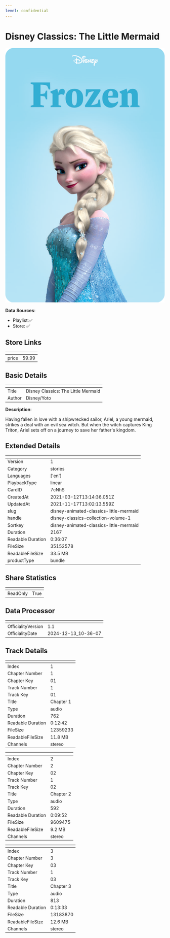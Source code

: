 ```yaml
---
level: confidential
---
```

# Disney Classics: The Little Mermaid

![card_[7cNhS].png](../../img/cards/card_[7cNhS].png)

**Data Sources**: 

- Playlist:✅
- Store: ✅


## Store Links

| <!-- --> | <!-- --> |
| - | - |
| price | 59.99 |


## Basic Details

| <!-- --> | <!-- --> |
| - | - |
| Title | Disney Classics: The Little Mermaid |
| Author | Disney/Yoto |

**Description**:

Having fallen in love with a shipwrecked sailor, Ariel, a young mermaid, strikes a deal with an evil sea witch. But when the witch captures King Triton, Ariel sets off on a journey to save her father's kingdom.


## Extended Details

| <!-- --> | <!-- --> |
| - | - |
| Version | 1 |
| Category | stories |
| Languages | ['en'] |
| PlaybackType | linear |
| CardID | 7cNhS |
| CreatedAt | 2021-03-12T13:14:36.051Z |
| UpdatedAt | 2021-11-17T13:02:13.559Z |
| slug | disney-animated-classics-little-mermaid |
| handle | disney-classics-collection-volume-1 |
| Sortkey | disney-animated-classics-little-mermaid |
| Duration | 2167 |
| Readable Duration | 0:36:07 |
| FileSize | 35152578 |
| ReadableFileSize | 33.5 MB |
| productType | bundle |


## Share Statistics

| <!-- --> | <!-- --> |
| - | - |
| ReadOnly | True |


## Data Processor

| <!-- --> | <!-- --> |
| - | - |
| OfficialityVersion | 1.1
| OfficialityDate | 2024-12-13_10-36-07


## Track Details

| <!-- --> | <!-- --> |
| - | - |
| Index | 1 |
| Chapter Number | 1 |
| Chapter Key | 01 |
| Track Number | 1 |
| Track Key | 01 |
| Title | Chapter 1 |
| Type | audio |
| Duration | 762 |
| Readable Duration | 0:12:42 |
| FileSize | 12359233 |
| ReadableFileSize | 11.8 MB |
| Channels | stereo |

| <!-- --> | <!-- --> |
| - | - |
| Index | 2 |
| Chapter Number | 2 |
| Chapter Key | 02 |
| Track Number | 1 |
| Track Key | 02 |
| Title | Chapter 2 |
| Type | audio |
| Duration | 592 |
| Readable Duration | 0:09:52 |
| FileSize | 9609475 |
| ReadableFileSize | 9.2 MB |
| Channels | stereo |

| <!-- --> | <!-- --> |
| - | - |
| Index | 3 |
| Chapter Number | 3 |
| Chapter Key | 03 |
| Track Number | 1 |
| Track Key | 03 |
| Title | Chapter 3 |
| Type | audio |
| Duration | 813 |
| Readable Duration | 0:13:33 |
| FileSize | 13183870 |
| ReadableFileSize | 12.6 MB |
| Channels | stereo |

